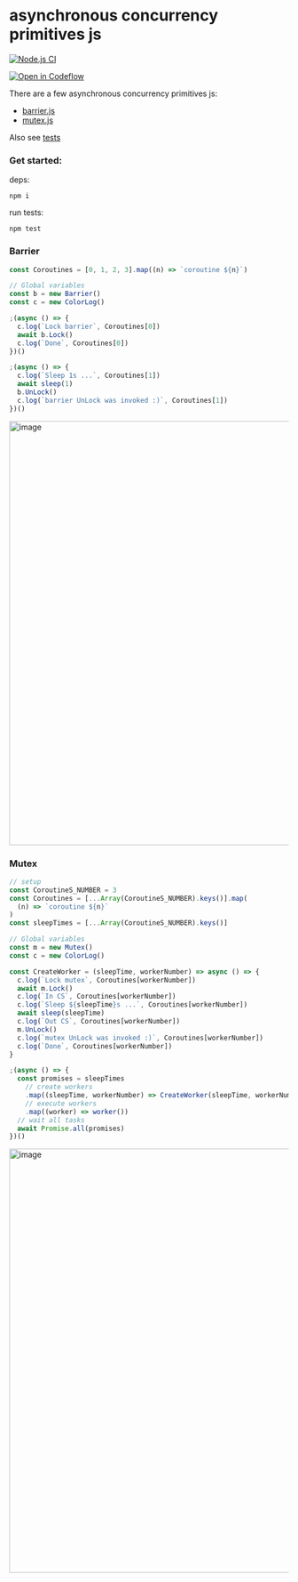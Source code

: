 # asynchronous concurrency primitives js
[![Node.js CI](https://github.com/DimaAmega/asynchronous-mutex-js/actions/workflows/tests.js.yml/badge.svg)](https://github.com/DimaAmega/asynchronous-mutex-js/actions/workflows/tests.js.yml)

[![Open in Codeflow](https://developer.stackblitz.com/img/open_in_codeflow.svg)](https:///pr.new/DimaAmega/asynchronous-concurrency-primitives-js
)

There are a few asynchronous concurrency primitives js:

- [barrier.js](./examples/simple-barrier.js) 
- [mutex.js](./examples/simple-mutex.js)

Also see [tests](./tests)

### Get started:
deps:
```shell
npm i
```

run tests:
```shell
npm test
```

### Barrier
```js
const Coroutines = [0, 1, 2, 3].map((n) => `coroutine ${n}`)

// Global variables
const b = new Barrier()
const c = new ColorLog()

;(async () => {
  c.log(`Lock barrier`, Coroutines[0])
  await b.Lock()
  c.log(`Done`, Coroutines[0])
})()

;(async () => {
  c.log(`Sleep 1s ...`, Coroutines[1])
  await sleep(1)
  b.UnLock()
  c.log(`barrier UnLock was invoked :)`, Coroutines[1])
})()
```

<img width="763" alt="image" src="https://user-images.githubusercontent.com/32310771/229280109-cb6c15a9-4267-42b4-8bc6-b8e8710dc2cc.png">



### Mutex
```js
// setup
const CoroutineS_NUMBER = 3
const Coroutines = [...Array(CoroutineS_NUMBER).keys()].map(
  (n) => `coroutine ${n}`
)
const sleepTimes = [...Array(CoroutineS_NUMBER).keys()]

// Global variables
const m = new Mutex()
const c = new ColorLog()

const CreateWorker = (sleepTime, workerNumber) => async () => {
  c.log(`Lock mutex`, Coroutines[workerNumber])
  await m.Lock()
  c.log(`In CS`, Coroutines[workerNumber])
  c.log(`Sleep ${sleepTime}s ...`, Coroutines[workerNumber])
  await sleep(sleepTime)
  c.log(`Out CS`, Coroutines[workerNumber])
  m.UnLock()
  c.log(`mutex UnLock was invoked :)`, Coroutines[workerNumber])
  c.log(`Done`, Coroutines[workerNumber])
}

;(async () => {
  const promises = sleepTimes
    // create workers
    .map((sleepTime, workerNumber) => CreateWorker(sleepTime, workerNumber))
    // execute workers
    .map((worker) => worker())
  // wait all tasks
  await Promise.all(promises)
})()
```

<img width="763" alt="image" src="https://user-images.githubusercontent.com/32310771/229280139-6e301420-da92-4e8f-a12f-f41d6515bc00.png">
